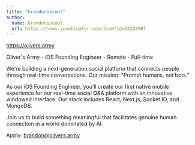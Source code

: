 ```yaml
---
title: "brandoniscool"
author:
  name: brandoniscool
  url: https://news.ycombinator.com/item?id=43283907
---
```

<a href="https:&#x2F;&#x2F;olivers.army" rel="nofollow">https:&#x2F;&#x2F;olivers.army</a>

Oliver&#x27;s Army - iOS Founding Engineer - Remote - Full-time

We&#x27;re building a next-generation social platform that connects people through real-time conversations. Our mission: &quot;Prompt humans, not bots.&quot;

As our iOS Founding Engineer, you&#x27;ll create our first native mobile experience for our real-time social Q&amp;A platform with an innovative windowed interface. Our stack includes React, Next.js, Socket.IO, and MongoDB.

Join us to build something meaningful that facilitates genuine human connection in a world dominated by AI.

Apply: brandon@olivers.army
<JobApplication />
